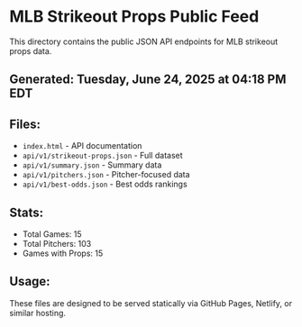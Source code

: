 # MLB Strikeout Props Public Feed

This directory contains the public JSON API endpoints for MLB strikeout props data.

## Generated: Tuesday, June 24, 2025 at 04:18 PM EDT

## Files:
- `index.html` - API documentation
- `api/v1/strikeout-props.json` - Full dataset
- `api/v1/summary.json` - Summary data
- `api/v1/pitchers.json` - Pitcher-focused data  
- `api/v1/best-odds.json` - Best odds rankings

## Stats:
- Total Games: 15
- Total Pitchers: 103
- Games with Props: 15

## Usage:
These files are designed to be served statically via GitHub Pages, Netlify, or similar hosting.

